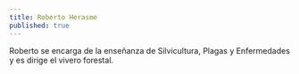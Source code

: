 ```yaml
---
title: Roberto Herasme
published: true
---
```


Roberto se encarga de la enseñanza de Silvicultura, Plagas y Enfermedades y es dirige el vivero forestal.